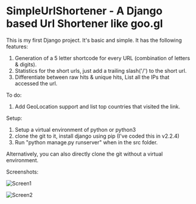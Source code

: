 # SimpleUrlShortener - A Django based Url Shortener like goo.gl

This is my first Django project. It's basic and simple. It has the following features:

1. Generation of a 5 letter shortcode for every URL (combination of letters & digits).
2. Statistics for the short urls, just add a trailing slash('/') to the short url.
3. Differentiate between raw hits & unique hits, List all the IPs that accessed the url.

To do:

1. Add GeoLocation support and list top countries that visited the link.

Setup:
1. Setup a virtual environment of python or python3
2. clone the git to it, install django using pip (I've coded this in v2.2.4)
3. Run "python manage.py runserver" when in the src folder.

Alternatively, you can also directly clone the git without a virtual environment.



Screenshots:

![Screen1](https://github.com/jayanth-madupalli/Django-SimpleUrlShortener/blob/master/screenshots/screen1.png)

![Screen2](https://github.com/jayanth-madupalli/Django-SimpleUrlShortener/blob/master/screenshots/screen2.png)

